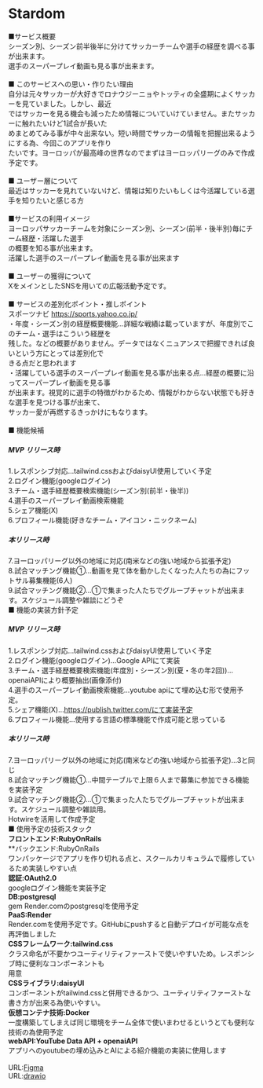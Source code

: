 # Stardom<br>

■サービス概要<br>
シーズン別、シーズン前半後半に分けてサッカーチームや選手の経歴を調べる事が出来ます。<br>
選手のスーパープレイ動画も見る事が出来ます。<br>
<br>
■ このサービスへの思い・作りたい理由<br>
自分は元々サッカーが大好きでロナウジーニョやトッティの全盛期によくサッカーを見ていました。しかし、最近<br>
ではサッカーを見る機会も減ったため情報についていけていません。またサッカーに触れたいけど1試合が長いた<br>
めまとめてみる事が中々出来ない。短い時間でサッカーの情報を把握出来るようにする為、今回このアプリを作り<br>
たいです。ヨーロッパが最高峰の世界なのでまずはヨーロッパリーグのみで作成予定です。<br>
<br>
■ ユーザー層について<br>
最近はサッカーを見れていないけど、情報は知りたいもしくは今活躍している選手を知りたいと感じる方<br>
<br>
■サービスの利用イメージ<br>
ヨーロッパサッカーチームを対象にシーズン別、シーズン(前半・後半別)毎にチーム経歴・活躍した選手<br>
の概要を知る事が出来ます。<br>
活躍した選手のスーパープレイ動画を見る事が出来ます<br>
<br>
■ ユーザーの獲得について<br>
XをメインとしたSNSを用いての広報活動予定です。<br>
<br>
■ サービスの差別化ポイント・推しポイント<br>
スポーツナビ
https://sports.yahoo.co.jp/<br>
・年度・シーズン別の経歴概要機能…詳細な戦績は載っていますが、年度別でこのチーム・選手はこういう経歴を<br>
残した。などの概要がありません。データではなくニュアンスで把握できれば良いという方にとっては差別化で<br>
きる点だと思われます<br>
・活躍している選手のスーパープレイ動画を見る事が出来る点…経歴の概要に沿ってスーパープレイ動画を見る事<br>
が出来ます。視覚的に選手の特徴がわかるため、情報がわからない状態でも好きな選手を見つける事が出来て、<br>
サッカー愛が再燃するきっかけにもなります。<br>
<br>
■ 機能候補<br>
##### MVP リリース時<br>
1.レスポンシブ対応…tailwind.cssおよびdaisyUI使用していく予定<br>
2.ログイン機能(googleログイン)<br>
3.チーム・選手経歴概要検索機能(シーズン別(前半・後半))<br>
4.選手のスーパープレイ動画検索機能<br>
5.シェア機能(X)<br>
6.プロフィール機能(好きなチーム・アイコン・ニックネーム)<br>
##### 本リリース時<br>
7.ヨーロッパリーグ以外の地域に対応(南米などの強い地域から拡張予定)<br>
8.試合マッチング機能①…動画を見て体を動かしたくなった人たちの為にフットサル募集機能(6人)<br>
9.試合マッチング機能②…①で集まった人たちでグループチャットが出来ます。スケジュール調整や雑談にどうぞ<br>
■ 機能の実装方針予定<br>
##### MVP リリース時<br>
1.レスポンシブ対応…tailwind.cssおよびdaisyUI使用していく予定<br>
2.ログイン機能(googleログイン)…Google APIにて実装<br>
3.チーム・選手経歴概要検索機能(年度別・シーズン別(夏・冬の年2回))…openaiAPIにより概要抽出(画像添付)<br>
4.選手のスーパープレイ動画検索機能…youtube apiにて埋め込む形で使用予定。<br>
5.シェア機能(X)…https://publish.twitter.com/にて実装予定<br>
6.プロフィール機能…使用する言語の標準機能で作成可能と思っている<br>
##### 本リリース時<br>
7.ヨーロッパリーグ以外の地域に対応(南米などの強い地域から拡張予定)…3と同じ<br>
8.試合マッチング機能①…中間テーブルで上限６人まで募集に参加できる機能を実装予定<br>
9.試合マッチング機能②…①で集まった人たちでグループチャットが出来ます。スケジュール調整や雑談用。<br>
Hotwireを活用して作成予定<br>
■ 使用予定の技術スタック<br>
**フロントエンド:RubyOnRails**<br>
**バックエンド:RubyOnRails<br>
ワンパッケージでアプリを作り切れる点と、スクールカリキュラムで履修しているため実装しやすい点<br>
**認証:OAuth2.0**<br>
googleログイン機能を実装予定<br>
**DB:postgresql**<br>
gem Render.comのpostgresqlを使用予定<br>
**PaaS:Render**<br>
Render.comを使用予定です。GitHubにpushすると自動デプロイが可能な点を再評価しました<br>
**CSSフレームワーク:tailwind.css**<br>
クラス命名が不要かつユーティリティファーストで使いやすいため。レスポンシブ時に便利なコンポーネントも<br>
用意<br>
**CSSライブラリ:daisyUI**<br>
コンポーネントがtailwind.cssと併用できるかつ、ユーティリティファーストな書き方が出来る為使いやすい。<br>
**仮想コンテナ技術:Docker**<br>
一度構築してしまえば同じ環境をチーム全体で使いまわせるというとても便利な技術の為使用予定<br>
**webAPI:YouTube Data API + openaiAPI**<br>
アプリへのyoutubeの埋め込みとAIによる紹介機能の実装に使用します<br>
<br>
URL:[Figma](https://www.figma.com/file/dT7N4wgIYvc2ioLLQN6OE9/Stardom-PC?type=design&node-id=0%3A1&mode=design&t=hNDB6tsluNwnaoc8-1)<br>
URL:[drawio](https://github.com/raito2180/Stardom/assets/141425751/9a1364d1-9cef-43a8-9389-716f6fda1f17)
